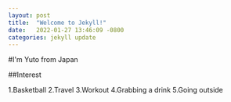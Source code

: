 ```yaml
---
layout: post
title:  "Welcome to Jekyll!"
date:   2022-01-27 13:46:09 -0800
categories: jekyll update
---
```


#I'm Yuto from Japan

##Interest

1.Basketball
2.Travel
3.Workout
4.Grabbing a drink
5.Going outside
